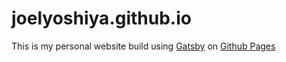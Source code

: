 # joelyoshiya.github.io

This is my personal website build using [Gatsby](https://www.gatsbyjs.com/) on [Github Pages](https://pages.github.com/)
